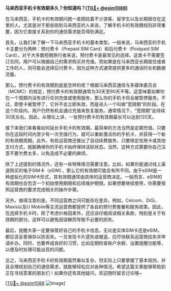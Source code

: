 **马来西亚手机卡有效期多久？你知道吗？[[TG💪+ @esim1088](https://t.me/s/esim1088)]**

在马来西亚，手机卡的有效期问题一直困扰着不少游客、留学生以及长期居住在这里的人。尤其是对于那些刚到马来西亚的人来说，了解手机卡的有效期规则非常重要，因为它直接关系到你的通信需求能否得到满足。

首先，让我们来了解一下马来西亚手机卡的基本类型。一般来说，马来西亚的手机卡主要分为两种：预付费卡（Prepaid SIM Card）和后付费卡（Postpaid SIM Card）。对于大多数短期旅行者来说，预付费卡是最常见的选择。这类卡不需要签订合同，用户可以根据自己的需求购买并充值。而如果是在马来西亚长期居住或者工作的人，则可能会选择后付费卡，因为这种方式通常提供更多的通话时长和数据流量。

那么，预付费卡的有效期到底是怎样的呢？根据马来西亚通信与多媒体委员会（MCMC）的规定，预付费卡的有效期通常为30天至90天不等。这意味着如果你在一个周期内没有进行任何充值或使用服务，那么你的手机卡将会被暂停服务。不过，即使卡被暂停了，它并不会立即失效，而是进入一个叫做“宽限期”的阶段。在这个阶段内，用户仍然有机会通过充值来恢复服务。通常情况下，“宽限期”会持续30天左右。因此，从理论上讲，一张预付费卡的有效期最长可以达到120天。

接下来我们来看看如何延长手机卡的有效期。最简单的方法当然是定期充值。只要你在这段时间内至少有一次充值行为，就可以重新激活你的手机卡，并获得一个新的有效期周期。此外，有些运营商还推出了自动续费服务，只要绑定信用卡或其他支付方式，就能确保你的手机卡始终保持活跃状态。当然，这种方式需要你自己注意不要欠费太多，以免造成不必要的麻烦。

除了上述提到的情况外，还有一些特殊情况需要注意。比如，如果你是通过线上渠道购买的电子SIM卡（eSIM），那么它的有效期可能会有所不同。由于eSIM是一种虚拟化的SIM卡形式，其有效期通常由具体的运营商决定。一般而言，eSIM的有效期也会包含一个初始使用期限和后续维护期限。如果想要继续使用，你需要按照运营商的要求完成相关的操作步骤。

另外，值得注意的是，不同运营商之间可能存在差异。例如，Celcom、DiGi、Maxis以及U Mobile等主流运营商都提供了各自的预付费套餐和服务政策。因此，在选择手机卡时，除了考虑价格因素外，还应该仔细阅读相关条款，特别是关于有效期的部分。这样可以避免因误解而导致不必要的损失。

最后，提醒大家一定要保管好自己的手机卡信息。无论是实体SIM卡还是eSIM，都应该妥善保存以防丢失。一旦发现卡片遗失或被盗，应尽快联系运营商挂失并申请补办。同时，也要养成良好的习惯，比如定期检查账户余额、设置提醒功能等，以便及时处理可能出现的问题。

总之，马来西亚手机卡的有效期虽然看似复杂，但实际上只要掌握了基本规则，并且合理规划自己的通信需求，就能够轻松应对各种情况。希望这篇文章能够帮助到正在寻找答案的朋友们！如果你还有其他疑问，欢迎随时留言讨论哦~

[[TG💪+ @esim1088](https://t.me/s/esim1088) ![Image](https://i.postimg.cc/4NQfJmqS/Snipaste-2025-05-13-00-14-12.png)]